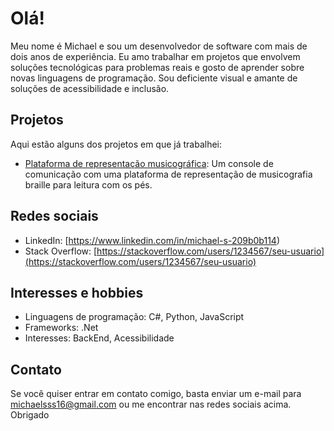 # Olá!

Meu nome é Michael e sou um  desenvolvedor de software com mais de dois  anos de experiência. Eu amo trabalhar em projetos que envolvem soluções tecnológicas para problemas reais e gosto de aprender sobre novas linguagens de programação. Sou deficiente visual e amante de soluções de acessibilidade e inclusão.

## Projetos

Aqui estão alguns dos projetos em que já trabalhei:

- [Plataforma de representação musicográfica](https://github.com/michaelsss16/PFC---Musicografia): Um console de comunicação com uma plataforma de representação de musicografia braille para leitura com os pés.

## Redes sociais

- LinkedIn: [https://www.linkedin.com/in/michael-s-209b0b114)
- Stack Overflow: [https://stackoverflow.com/users/1234567/seu-usuario](https://stackoverflow.com/users/1234567/seu-usuario)

## Interesses e hobbies

- Linguagens de programação: C#, Python, JavaScript
- Frameworks: .Net
- Interesses: BackEnd, Acessibilidade

## Contato

Se você quiser entrar em contato comigo, basta enviar um e-mail para michaelsss16@gmail.com  ou me encontrar nas redes sociais acima. Obrigado